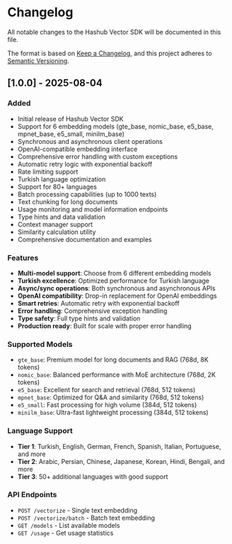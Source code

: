 # Changelog

All notable changes to the Hashub Vector SDK will be documented in this file.

The format is based on [Keep a Changelog](https://keepachangelog.com/en/1.0.0/),
and this project adheres to [Semantic Versioning](https://semver.org/spec/v2.0.0.html).

## [1.0.0] - 2025-08-04

### Added
- Initial release of Hashub Vector SDK
- Support for 6 embedding models (gte_base, nomic_base, e5_base, mpnet_base, e5_small, minilm_base)
- Synchronous and asynchronous client operations
- OpenAI-compatible embedding interface
- Comprehensive error handling with custom exceptions
- Automatic retry logic with exponential backoff
- Rate limiting support
- Turkish language optimization
- Support for 80+ languages
- Batch processing capabilities (up to 1000 texts)
- Text chunking for long documents
- Usage monitoring and model information endpoints
- Type hints and data validation
- Context manager support
- Similarity calculation utility
- Comprehensive documentation and examples

### Features
- **Multi-model support**: Choose from 6 different embedding models
- **Turkish excellence**: Optimized performance for Turkish language
- **Async/sync operations**: Both synchronous and asynchronous APIs
- **OpenAI compatibility**: Drop-in replacement for OpenAI embeddings
- **Smart retries**: Automatic retry with exponential backoff
- **Error handling**: Comprehensive exception handling
- **Type safety**: Full type hints and validation
- **Production ready**: Built for scale with proper error handling

### Supported Models
- `gte_base`: Premium model for long documents and RAG (768d, 8K tokens)
- `nomic_base`: Balanced performance with MoE architecture (768d, 2K tokens)
- `e5_base`: Excellent for search and retrieval (768d, 512 tokens)
- `mpnet_base`: Optimized for Q&A and similarity (768d, 512 tokens) 
- `e5_small`: Fast processing for high volume (384d, 512 tokens)
- `minilm_base`: Ultra-fast lightweight processing (384d, 512 tokens)

### Language Support
- **Tier 1**: Turkish, English, German, French, Spanish, Italian, Portuguese, and more
- **Tier 2**: Arabic, Persian, Chinese, Japanese, Korean, Hindi, Bengali, and more
- **Tier 3**: 50+ additional languages with good support

### API Endpoints
- `POST /vectorize` - Single text embedding
- `POST /vectorize/batch` - Batch text embedding
- `GET /models` - List available models
- `GET /usage` - Get usage statistics
